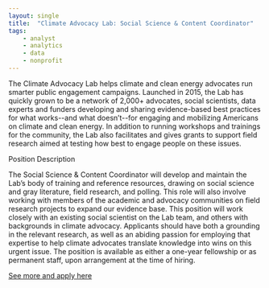 ```yaml
---
layout: single
title:  "Climate Advocacy Lab: Social Science & Content Coordinator"
tags: 
    - analyst
    - analytics
    - data
    - nonprofit
---
```


The Climate Advocacy Lab helps climate and clean energy advocates run smarter public
engagement campaigns. Launched in 2015, the Lab has quickly grown to be a network of 2,000+
advocates, social scientists, data experts and funders developing and sharing evidence-based
best practices for what works--and what doesn’t--for engaging and mobilizing Americans on
climate and clean energy. In addition to running workshops and trainings for the community,
the Lab also facilitates and gives grants to support field research aimed at testing how best to
engage people on these issues.

Position Description

The Social Science & Content Coordinator will develop and maintain the Lab’s body of training
and reference resources, drawing on social science and gray literature, field research, and
polling. This role will also involve working with members of the academic and advocacy
communities on field research projects to expand our evidence base. This position will work
closely with an existing social scientist on the Lab team, and others with backgrounds in climate
advocacy. Applicants should have both a grounding in the relevant research, as well as an
abiding passion for employing that expertise to help climate advocates translate knowledge
into wins on this urgent issue. The position is available as either a one-year fellowship or as
permanent staff, upon arrangement at the time of hiring.

[See more and apply here](https://drive.google.com/file/d/0B4Y2tRAq81_xakZyQTlvZ2s5b083NDh1V3U5b1Rad2tSNWEw/view?usp=sharing)
